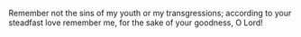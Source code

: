 Remember not the sins of my youth or my transgressions; according to your steadfast love remember me, for the sake of your goodness, O Lord!
